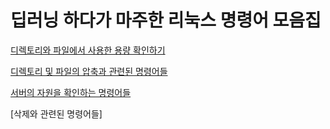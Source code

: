 # 딥러닝 하다가 마주한 리눅스 명령어 모음집



[디렉토리와 파일에서 사용한 용량 확인하기](https://github.com/ji-in/note/blob/main/Linux/command_du.md)

[디렉토리 및 파일의 압축과 관련된 명령어들](https://github.com/ji-in/note/blob/main/Linux/compress.md)

[서버의 자원을 확인하는 명령어들](https://github.com/ji-in/note/blob/main/Linux/resource.md)

[삭제와 관련된 명령어들]